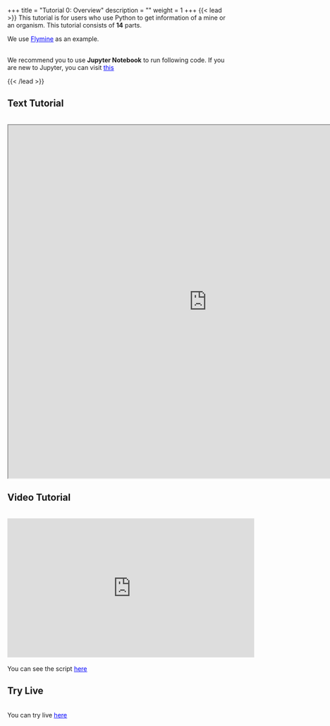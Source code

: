 +++
title = "Tutorial 0: Overview"
description = ""
weight = 1
+++
{{< lead >}}
This tutorial is for users who use Python to get information of a mine or an organism. This tutorial consists of **14** parts.

<body>
We use
<u/>
  <a href="https://www.flymine.org/flymine/begin.do" style="color:blue;">Flymine</a></u> as an example.
</body>

<br/>
<br/>

<body>

We recommend you to use **Jupyter Notebook** to run following code. 
If you are new to Jupyter, you can visit 
<u/>
  <a href="https://jupyter.org/" style="color:blue;">this</a></u> 
</body>

{{< /lead >}}
## Text Tutorial
<br/>

<iframe width="900" height="800" src="https://nbviewer.jupyter.org/github/intermine/intermine-ws-python-docs/blob/master/00-tutorial.ipynb" title="Python Tutorial 00">
</iframe>


## Video Tutorial
<br/>

<iframe width="560" height="315" src="https://www.youtube.com/embed/dCVfJGu1g1k" frameborder="0" allow="accelerometer; autoplay; encrypted-media; gyroscope; picture-in-picture" allowfullscreen></iframe>
<br/>

<br/>
<body>
You can see the script 
<u/>
  <a href="/intermine-training-portal/python-scripts/video00/" style="color:blue;">here</a>
</u> 
</body>


## Try Live
<br/>
<body>
You can try live 
<u/>
  <a href="https://mybinder.org/v2/gh/intermine/intermine-ws-python-docs/master?filepath=00-tutorial.ipynb" style="color:blue;">here</a>
</u> 
</body>

